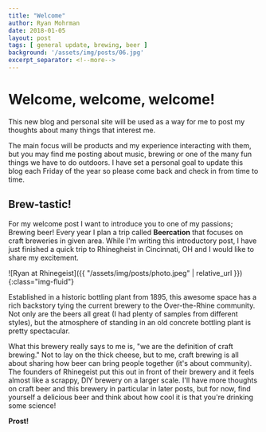 ```yaml
---
title: "Welcome"
author: Ryan Mohrman
date: 2018-01-05
layout: post
tags: [ general update, brewing, beer ]
background: '/assets/img/posts/06.jpg'
excerpt_separator: <!--more-->
---
```


# Welcome, welcome, welcome!

This new blog and personal site will be used as a way for me to post my thoughts about many things that interest me. 

The main focus will be products and my experience interacting with them, but you may find me posting about music, brewing or one of the many fun things we have to do outdoors. I have set a personal goal to update this blog each Friday of the year 
so please come back and check in from time to time.

<!--more-->

## Brew-tastic!

For my welcome post I want to introduce you to one of my passions; Brewing beer! 
Every year I plan a trip called **Beercation** that focuses on craft breweries in given area. While I'm writing this introductory post, I have just finished a quick trip 
to Rhinegheist in Cincinnati, OH and I would like to share my excitement.

![Ryan at Rhinegeist]({{ "/assets/img/posts/photo.jpeg" | relative_url }}){:class="img-fluid"}

Established in a historic bottling plant from 1895, this awesome space has a rich backstory tying the current brewery to the Over-the-Rhine community. Not only are the beers all great (I had plenty of samples from different styles), but the atmosphere of standing in an old concrete bottling plant is pretty spectacular.

What this brewery really says to me is, "we are the definition of craft brewing." 
Not to lay on the thick cheese, but to me, craft brewing is all about sharing how beer can bring people together (it's about community). The founders of Rhinegeist put this out in front of their brewery and it feels almost like a scrappy, DIY 
brewery on a larger scale. I'll have more thoughts on craft beer and this brewery in particular in later posts, but for now, find yourself a delicious beer and think about how cool it is that you're drinking some science!

**Prost!**